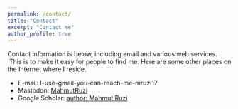 ```yaml
---
permalink: /contact/
title: "Contact"
excerpt: "Contact me"
author_profile: true
---
```

Contact information is below, including email and various web services.  This is to make it easy for people to find me. Here are some other places on the Internet where I reside.

* E-mail: I-use-gmail-you-can-reach-me-mruzi17
* Mastodon: [MahmutRuzi](https://mastodon.online/@MahmutRuzi)
* Google Scholar: [author: Mahmut Ruzi](https://scholar.google.com/citations?user=xp807nkAAAAJ&hl=en)
